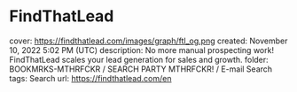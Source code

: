 # FindThatLead

cover: https://findthatlead.com/images/graph/ftl_og.png
created: November 10, 2022 5:02 PM (UTC)
description: No more manual prospecting work! FindThatLead scales your lead generation for sales and growth.
folder: BOOKMRKS-MTHRFCKR / SEARCH PARTY MTHRFCKR! / E-mail Search
tags: Search
url: https://findthatlead.com/en